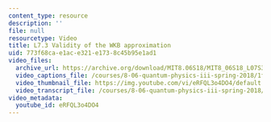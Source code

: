 ```yaml
---
content_type: resource
description: ''
file: null
resourcetype: Video
title: L7.3 Validity of the WKB approximation
uid: 773f68ca-e1ac-e321-e173-8c45b95e1ad1
video_files:
  archive_url: https://archive.org/download/MIT8.06S18/MIT8_06S18_L07S3_300k.mp4
  video_captions_file: /courses/8-06-quantum-physics-iii-spring-2018/1fb7b78c792d5a288d55544cab13cf8b_eRFQL3o4DO4.vtt
  video_thumbnail_file: https://img.youtube.com/vi/eRFQL3o4DO4/default.jpg
  video_transcript_file: /courses/8-06-quantum-physics-iii-spring-2018/d21b8fda9d9a7af47c99b51344db64bc_eRFQL3o4DO4.pdf
video_metadata:
  youtube_id: eRFQL3o4DO4
---
```

